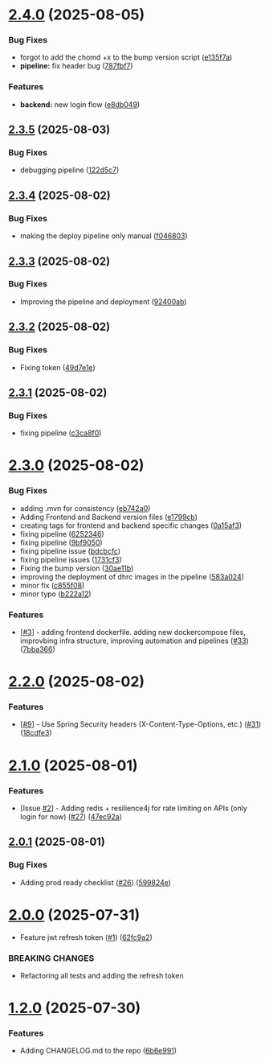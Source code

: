 # [2.4.0](https://github.com/MRegra/streaker-business/compare/v2.3.5...v2.4.0) (2025-08-05)


### Bug Fixes

* forgot to add the chomd +x to the bump version script ([e135f7a](https://github.com/MRegra/streaker-business/commit/e135f7ad7d9d05bbe9f295ff96b42d1fc7ae6b0c))
* **pipeline:** fix header bug ([787fbf7](https://github.com/MRegra/streaker-business/commit/787fbf74e260d69281b5159389069a8379778457))


### Features

* **backend:** new login flow ([e8db049](https://github.com/MRegra/streaker-business/commit/e8db049a8441ba90e770413086b9f65f6069eeb1))

## [2.3.5](https://github.com/MRegra/streaker-business/compare/v2.3.4...v2.3.5) (2025-08-03)


### Bug Fixes

* debugging pipeline ([122d5c7](https://github.com/MRegra/streaker-business/commit/122d5c788ae1b5b0e0f09146c2f797f6524c84b2))

## [2.3.4](https://github.com/MRegra/streaker-business/compare/v2.3.3...v2.3.4) (2025-08-02)


### Bug Fixes

* making the deploy pipeline only manual ([f046803](https://github.com/MRegra/streaker-business/commit/f046803ffb8a994059949a6844001cfb78ba9e59))

## [2.3.3](https://github.com/MRegra/streaker-business/compare/v2.3.2...v2.3.3) (2025-08-02)


### Bug Fixes

* Improving the pipeline and deployment ([92400ab](https://github.com/MRegra/streaker-business/commit/92400ab8b1acfbb16e6b553da6a8b957506e3f69))

## [2.3.2](https://github.com/MRegra/streaker-business/compare/v2.3.1...v2.3.2) (2025-08-02)


### Bug Fixes

* Fixing token ([49d7e1e](https://github.com/MRegra/streaker-business/commit/49d7e1eda07a3e1e5d3773f311f5abdfe86c21c8))

## [2.3.1](https://github.com/MRegra/streaker-business/compare/v2.3.0...v2.3.1) (2025-08-02)


### Bug Fixes

* fixing pipeline ([c3ca8f0](https://github.com/MRegra/streaker-business/commit/c3ca8f05e159ce82f5a283f3eee6a8f1b9774416))

# [2.3.0](https://github.com/MRegra/streaker-business/compare/v2.2.0...v2.3.0) (2025-08-02)


### Bug Fixes

* adding .mvn for consistency ([eb742a0](https://github.com/MRegra/streaker-business/commit/eb742a05fc4fe71160461eff6112a9b5b71ebb69))
* Adding Frontend and Backend version files ([e1799cb](https://github.com/MRegra/streaker-business/commit/e1799cb839c09d0687ee5d3d0df8de16fb189e8d))
* creating tags for frontend and backend specific changes ([0a15af3](https://github.com/MRegra/streaker-business/commit/0a15af36c0de88e1ffc9d842db55ff375de57226))
* fixing pipeline ([6252346](https://github.com/MRegra/streaker-business/commit/625234649568ee748b29041c2681fdd57fd8e162))
* fixing pipeline ([9bf9050](https://github.com/MRegra/streaker-business/commit/9bf90508bc69bc72b607b905301e5731d995d36f))
* fixing pipeline issue ([bdcbcfc](https://github.com/MRegra/streaker-business/commit/bdcbcfc0e2fb7f05215cb28bf465b3e6fb2cfb2c))
* fixing pipeline issues ([1731cf3](https://github.com/MRegra/streaker-business/commit/1731cf3dc337f06e8b19b15dab96fca0ec4f6c50))
* Fixing the bump version ([30ae11b](https://github.com/MRegra/streaker-business/commit/30ae11bf600e5c21ca018f472d8f57b114e7c41a))
* improving the deployment of dhrc images in the pipeline ([583a024](https://github.com/MRegra/streaker-business/commit/583a024635753a3c6807a1ad13e1d8f6835f0809))
* minor fix ([c855f08](https://github.com/MRegra/streaker-business/commit/c855f0825d710c7a549eb2011d125a1ee10bf94b))
* minor typo ([b222a12](https://github.com/MRegra/streaker-business/commit/b222a12386907e8c444e2b0d5a9d10f82c2b21d1))


### Features

* [[#3](https://github.com/MRegra/streaker-business/issues/3)] - adding frontend dockerfile. adding new dockercompose files, improvbing infra structure, improving automation and pipelines ([#33](https://github.com/MRegra/streaker-business/issues/33)) ([7bba366](https://github.com/MRegra/streaker-business/commit/7bba366a84276ead32e001b8f2b50da20a4357e9))

# [2.2.0](https://github.com/MRegra/streaker-business/compare/v2.1.0...v2.2.0) (2025-08-02)


### Features

* [[#9](https://github.com/MRegra/streaker-business/issues/9)] - Use Spring Security headers (X-Content-Type-Options, etc.) ([#31](https://github.com/MRegra/streaker-business/issues/31)) ([18cdfe3](https://github.com/MRegra/streaker-business/commit/18cdfe335493753f4d24881884684b852d8c5fff))

# [2.1.0](https://github.com/MRegra/streaker-business/compare/v2.0.1...v2.1.0) (2025-08-01)


### Features

* [Issue [#2](https://github.com/MRegra/streaker-business/issues/2)] - Adding redis + resilience4j for rate limiting on APIs (only login for now) ([#27](https://github.com/MRegra/streaker-business/issues/27)) ([47ec92a](https://github.com/MRegra/streaker-business/commit/47ec92a923c362e1127d38e5e9faaad2d495993e))

## [2.0.1](https://github.com/MRegra/streaker-business/compare/v2.0.0...v2.0.1) (2025-08-01)


### Bug Fixes

* Adding prod ready checklist ([#26](https://github.com/MRegra/streaker-business/issues/26)) ([599824e](https://github.com/MRegra/streaker-business/commit/599824e8927831c68c49cf41dd7228e165184b94))

# [2.0.0](https://github.com/MRegra/streaker-business/compare/v1.2.0...v2.0.0) (2025-07-31)


* Feature jwt refresh token ([#1](https://github.com/MRegra/streaker-business/issues/1)) ([62fc9a2](https://github.com/MRegra/streaker-business/commit/62fc9a25be5e780577a0355ebbe6a051b734b18a))


### BREAKING CHANGES

* Refactoring all tests and adding the refresh token

# [1.2.0](https://github.com/MRegra/streaker-business/compare/v1.1.0...v1.2.0) (2025-07-30)


### Features

* Adding CHANGELOG.md to the repo ([6b6e991](https://github.com/MRegra/streaker-business/commit/6b6e991f52dec86515c4ba9d00ab8bf936e9f450))
